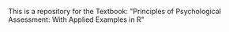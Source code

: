 This is a repository for the Textbook: "Principles of Psychological Assessment: With Applied Examples in R"